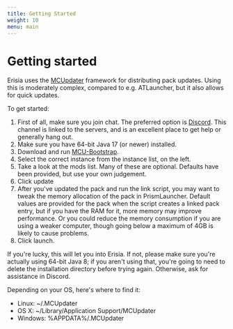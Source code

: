 ```yaml
---
title: Getting Started
weight: 10
menu: main
---
```


# Getting started

Erisia uses the [MCUpdater](http://mcupdater.com/) framework for distributing pack updates. Using this is moderately complex, compared to e.g. ATLauncher, but it also allows for quick updates.

To get started:

1. First of all, make sure you join chat. The preferred option is [Discord](https://discord.gg/VW9x7sR). This channel is linked to the servers, and is an excellent place to get help or generally hang out.
2. Make sure you have 64-bit Java 17 (or newer) installed.
3. Download and run [MCU-Bootstrap](MCU-Bootstrap.jar).
4. Select the correct instance from the instance list, on the left.
5. Take a look at the mods list. Many of these are optional. Defaults have been provided, but use your own judgement.
6. Click update
7. After you've updated the pack and run the link script, you may want to tweak the memory allocation of the pack in PrismLauncher. Default values are provided for the pack when the script creates a linked pack entry, but if you have the RAM for it, more memory may improve performance. Or you could reduce the memory consumption if you are using a weaker computer, though going below a maximum of 4GB is likely to cause problems.
8. Click launch.

If you're lucky, this will let you into Erisia. If not, please make sure you're actually using 64-bit Java 8; if you aren't using that, you're going to need to delete the installation directory before trying again. Otherwise, ask for assistance in Discord.

Depending on your OS, here's where to find it:

- Linux: ~/.MCUpdater
- OS X: ~/Library/Application Support/MCUpdater
- Windows: %APPDATA%/.MCUpdater